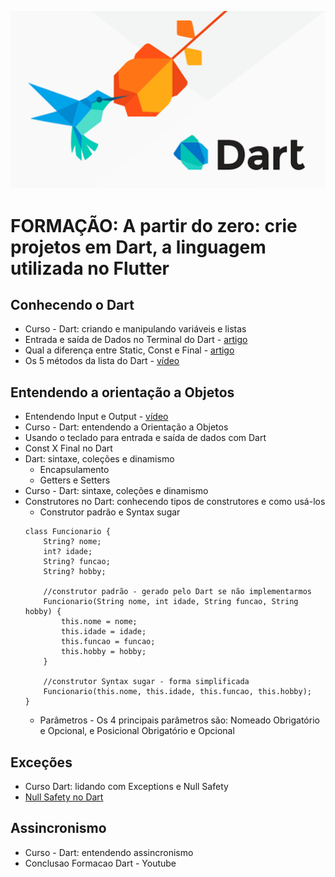 <div align="center">

![Logo Dart](logo-dart.png)

</div>

# FORMAÇÃO: A partir do zero: crie projetos em Dart, a linguagem utilizada no Flutter

## Conhecendo o Dart
 - Curso - Dart: criando e manipulando variáveis e listas
 - Entrada e saída de Dados no Terminal do Dart - [artigo](https://www.alura.com.br/artigos/entrada-saida-dados-terminal-dart?_gl=1*1a4tkc0*_ga*MjAzNjE2MTA3NC4xNjg0MTYwNjU3*_ga_1EPWSW3PCS*MTY5NTkzNDA0Mi4xNC4xLjE2OTU5MzQ2MTQuMC4wLjA.*_fplc*WHRkcGIlMkI5dWFRZ2FYdzhqYSUyQjhDakJVJTJCcDhtOFhoMkRKRHZwcEtwVXZVOUR5ZlMxZHRXVUVwVlViMFlWQ0JobnVSSDNsQm5qMHNoTSUyRlBmdk43YU9PJTJGN0cybDV0aFBKUFM0ZEp2VklHWE15aWtpV0NUZ1NhQ2dEZFpRYjN2ZyUzRCUzRA..)
 - Qual a diferença entre Static, Const e Final - [artigo](https://www.alura.com.br/artigos/diferenca-entre-static-const-final-no-dart?_gl=1*1a4tkc0*_ga*MjAzNjE2MTA3NC4xNjg0MTYwNjU3*_ga_1EPWSW3PCS*MTY5NTkzNDA0Mi4xNC4xLjE2OTU5MzQ2MTQuMC4wLjA.*_fplc*WHRkcGIlMkI5dWFRZ2FYdzhqYSUyQjhDakJVJTJCcDhtOFhoMkRKRHZwcEtwVXZVOUR5ZlMxZHRXVUVwVlViMFlWQ0JobnVSSDNsQm5qMHNoTSUyRlBmdk43YU9PJTJGN0cybDV0aFBKUFM0ZEp2VklHWE15aWtpV0NUZ1NhQ2dEZFpRYjN2ZyUzRCUzRA..)
 - Os 5 métodos da lista do Dart - [vídeo](https://www.youtube.com/watch?v=pcnfjJG3jY4)

## Entendendo a orientação a Objetos
 - Entendendo Input e Output - [vídeo](https://www.youtube.com/watch?v=LLmBWjF6F8M)
 - Curso - Dart: entendendo a Orientação a Objetos
 - Usando o teclado para entrada e saída de dados com Dart
 - Const X Final no Dart
 - Dart: sintaxe, coleções e dinamismo
    - Encapsulamento
    - Getters e Setters
 - Curso - Dart: sintaxe, coleções e dinamismo
 - Construtores no Dart: conhecendo tipos de construtores e como usá-los
    - Construtor padrão e Syntax sugar
    ```
    class Funcionario {
        String? nome;
        int? idade;
        String? funcao;
        String? hobby;
    
        //construtor padrão - gerado pelo Dart se não implementarmos
        Funcionario(String nome, int idade, String funcao, String hobby) {
            this.nome = nome;
            this.idade = idade;
            this.funcao = funcao;
            this.hobby = hobby;
        }

        //construtor Syntax sugar - forma simplificada
        Funcionario(this.nome, this.idade, this.funcao, this.hobby);
    }
    ```
    - Parâmetros - Os 4 principais parâmetros são: Nomeado Obrigatório e Opcional, e Posicional Obrigatório e Opcional

## Exceções
 - Curso Dart: lidando com Exceptions e Null Safety
 - [Null Safety no Dart](https://cursos.alura.com.br/extra/alura-mais/null-safety-no-dart-c1407)

## Assincronismo
 - Curso - Dart: entendendo assincronismo
 - Conclusao Formacao Dart - Youtube